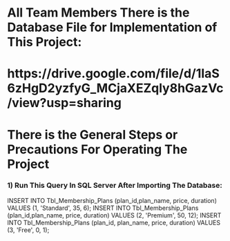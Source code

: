 <h1>All Team Members There is the Database File for Implementation of This Project:<h1>
https://drive.google.com/file/d/1IaS6zHgD2yzfyG_MCjaXEZqly8hGazVc/view?usp=sharing

<h1> There is the General Steps or Precautions For Operating The Project </h1>
<h3> 1) Run This Query In SQL Server After Importing The Database: </h3>
INSERT INTO Tbl_Membership_Plans (plan_id,plan_name, price, duration)
VALUES (1, 'Standard', 35, 6);
INSERT INTO Tbl_Membership_Plans (plan_id,plan_name, price, duration)
VALUES (2, 'Premium', 50, 12);
INSERT INTO Tbl_Membership_Plans (plan_id, plan_name, price, duration)
VALUES (3, 'Free', 0, 1);
